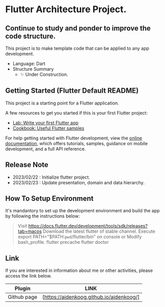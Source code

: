 # Flutter Architecture Project.

## Continue to study and ponder to improve the code structure.

This project is to make template code that can be applied to any app development.

- Language: Dart
- Structure Summary
  - ✨ Under Construction.

## Getting Started (Flutter Default README)

This project is a starting point for a Flutter application.

A few resources to get you started if this is your first Flutter project:

- [Lab: Write your first Flutter app](https://docs.flutter.dev/get-started/codelab)
- [Cookbook: Useful Flutter samples](https://docs.flutter.dev/cookbook)

For help getting started with Flutter development, view the
[online documentation](https://docs.flutter.dev/), which offers tutorials,
samples, guidance on mobile development, and a full API reference.

## Release Note

- 2023/02/22 : Initialize flutter project.
- 2023/02/23 : Update presentation, domain and data hierarchy.

## How To Setup Environment

It's mandantory to set up the development environment and build the app by following the instructions below:

> Visit https://docs.flutter.dev/development/tools/sdk/releases?tab=macos
> Download the latest flutter of stable channel.
> Execute export PATH="$PATH:`pwd`/flutter/bin" on console or Modify bash_profile.
> flutter precache
> flutter doctor

## Link

If you are interested in information about me or other activities, please access the link below.

| Plugin      | LINK                                     |
| ----------- | ---------------------------------------- |
| Github page | [https://aidenkoog.github.io/aidenkoog/] |
